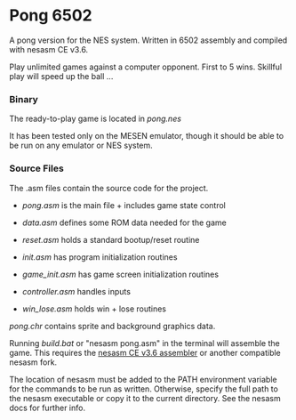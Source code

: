 # Pong 6502
A pong version for the NES system. Written in 6502 assembly and compiled with nesasm CE v3.6.

Play unlimited games against a computer opponent. First to 5 wins. Skillful play will speed up the ball ...

### Binary

The ready-to-play game is located in *pong.nes*

It has been tested only on the MESEN emulator, though it should be able to be run on any emulator or NES system.

### Source Files

The .asm files contain the source code for the project.

- *pong.asm* is the main file + includes game state control

- *data.asm* defines some ROM data needed for the game

- *reset.asm* holds a standard bootup/reset routine

- *init.asm* has program initialization routines

- *game_init.asm* has game screen initialization routines

- *controller.asm* handles inputs

- *win_lose.asm* holds win + lose routines


*pong.chr* contains sprite and background graphics data.

Running *build.bat* or "nesasm pong.asm" in the terminal will assemble the game. This requires the [nesasm CE v3.6 assembler](https://github.com/ClusterM/nesasm/) or another compatible nesasm fork. 

The location of nesasm must be added to the PATH environment variable for the commands to be run as written. Otherwise, specify the full path to the nesasm executable or copy it to the current directory. See the nesasm docs for further info.

